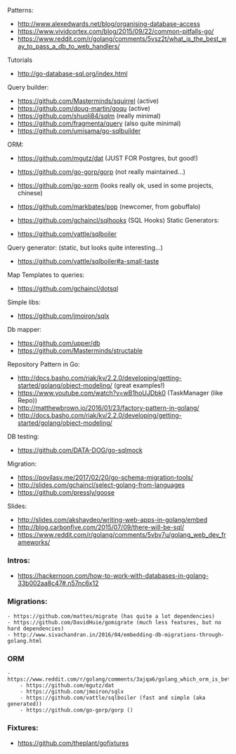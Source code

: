 Patterns:
  - http://www.alexedwards.net/blog/organising-database-access
  - https://www.vividcortex.com/blog/2015/09/22/common-pitfalls-go/
  - https://www.reddit.com/r/golang/comments/5vsz2t/what_is_the_best_way_to_pass_a_db_to_web_handlers/

Tutorials
  - http://go-database-sql.org/index.html


Query builder:
  - https://github.com/Masterminds/squirrel (active)
  - https://github.com/doug-martin/goqu (active)
  - https://github.com/shuoli84/sqlm (really minimal)
  - https://github.com/fragmenta/query (also quite minimal)
  - https://github.com/umisama/go-sqlbuilder

ORM:
  - https://github.com/mgutz/dat (JUST FOR Postgres, but good!)
  - https://github.com/go-gorp/gorp (not really maintained...)
  - https://github.com/go-xorm (looks really ok, used in some projects, chinese)
  - https://github.com/markbates/pop (newcomer, from gobuffalo)


  - https://github.com/gchaincl/sqlhooks (SQL Hooks)
Static Generators:
  - https://github.com/vattle/sqlboiler

Query generator: (static, but looks quite interesting...)
- https://github.com/vattle/sqlboiler#a-small-taste


Map Templates to queries:
  - https://github.com/gchaincl/dotsql

Simple libs:
  - https://github.com/jmoiron/sqlx

Db mapper:
  - https://github.com/upper/db
  - https://github.com/Masterminds/structable


Repository Pattern in Go:
  - http://docs.basho.com/riak/kv/2.2.0/developing/getting-started/golang/object-modeling/ (great examples!)
  - https://www.youtube.com/watch?v=wB1hoUJDbk0 (TaskManager (like Repo))
  - http://matthewbrown.io/2016/01/23/factory-pattern-in-golang/
  - http://docs.basho.com/riak/kv/2.2.0/developing/getting-started/golang/object-modeling/

DB testing:
  - https://github.com/DATA-DOG/go-sqlmock

Migration:
  - https://povilasv.me/2017/02/20/go-schema-migration-tools/
  - http://slides.com/gchaincl/select-golang-from-languages
  - https://github.com/pressly/goose


Slides:
  - http://slides.com/akshaydeo/writing-web-apps-in-golang/embed
  - http://blog.carbonfive.com/2015/07/09/there-will-be-sql/
  - https://www.reddit.com/r/golang/comments/5vbv7u/golang_web_dev_frameworks/

### Intros:
  - https://hackernoon.com/how-to-work-with-databases-in-golang-33b002aa8c47#.n57nc6x12

### Migrations:
    - https://github.com/mattes/migrate (has quite a lot dependencies)
    - https://github.com/DavidHuie/gomigrate (much less features, but no hard dependencies)
    - http://www.sivachandran.in/2016/04/embedding-db-migrations-through-golang.html

### ORM
    - https://www.reddit.com/r/golang/comments/3ajqa6/golang_which_orm_is_better/
        - https://github.com/mgutz/dat
        - https://github.com/jmoiron/sqlx
        - https://github.com/vattle/sqlboiler (fast and simple (aka generated))
        - https://github.com/go-gorp/gorp ()

### Fixtures:
  - https://github.com/theplant/gofixtures
